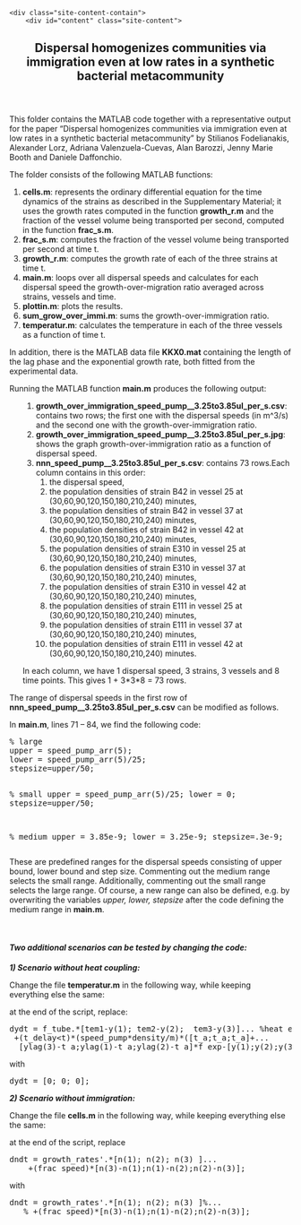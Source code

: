 	<div class="site-content-contain">
		<div id="content" class="site-content">

<div class="wrap">
	<div id="primary" class="content-area">
		<main id="main" class="site-main" role="main">

			
<article id="post-440" class="post-440 page type-page status-publish hentry">
	<header class="entry-header">
		<h1 class="entry-title">Dispersal homogenizes communities via immigration even at low rates in a synthetic bacterial metacommunity</h1>			</header><!-- .entry-header -->
	<div class="entry-content">
		<p>This folder contains the MATLAB code together with a representative output for the paper “Dispersal homogenizes communities via immigration even at low rates in a synthetic bacterial metacommunity” by Stilianos Fodelianakis, Alexander Lorz, Adriana Valenzuela-Cuevas, Alan Barozzi, Jenny Marie Booth and Daniele Daffonchio.</p>
<p>The folder consists of the following MATLAB functions:</p>
<ol>
<li><strong>cells.m</strong>: represents the ordinary differential equation for the time dynamics of the strains as described in the Supplementary Material; it uses the growth rates computed in the function <strong>growth_r.m</strong> and the fraction of the vessel volume being transported per second, computed in the function <strong>frac_s.m</strong>.</li>
<li><strong>frac_s.m</strong>: computes the fraction of the vessel volume being transported per second at time t.</li>
<li><strong>growth_r.m</strong>: computes the growth rate of each of the three strains at time t.</li>
<li><strong>main.m</strong>: loops over all dispersal speeds and calculates for each dispersal speed the growth-over-migration ratio averaged across strains, vessels and time.</li>
<li><strong>plottin.m</strong>: plots the results.</li>
<li><strong>sum_grow_over_immi.m</strong>: sums the growth-over-immigration ratio.</li>
<li><strong>temperatur.m</strong>: calculates the temperature in each of the three vessels as a function of time t.</li>
</ol>
<p>In addition, there is the MATLAB data file <strong>KKX0.mat</strong> containing the length of the lag phase and the exponential growth rate, both fitted from the experimental data.</p>
<p>Running the MATLAB function <strong>main.m</strong> produces the following output:</p>
<ol>
<li style="list-style-type: none;">
<ol>
<li><strong>growth_over_immigration_speed_pump__3.25to3.85ul_per_s.csv</strong>: contains two rows; the first one with the dispersal speeds (in m^3/s) and the second one with the growth-over-immigration ratio.</li>
<li><strong>growth_over_immigration_speed_pump__3.25to3.85ul_per_s.jpg</strong>: shows the graph growth-over-immigration ratio as a function of dispersal speed.</li>
<li><strong>nnn_speed_pump__3.25to3.85ul_per_s.csv</strong>: contains 73 rows.Each column contains in this order:
<ol>
<li>the dispersal speed,</li>
<li>the population densities of strain B42 in vessel 25 at (30,60,90,120,150,180,210,240) minutes,</li>
<li>the population densities of strain B42 in vessel 37 at (30,60,90,120,150,180,210,240) minutes,</li>
<li>the population densities of strain B42 in vessel 42 at (30,60,90,120,150,180,210,240) minutes,</li>
<li>the population densities of strain E310 in vessel 25 at (30,60,90,120,150,180,210,240) minutes,</li>
<li>the population densities of strain E310 in vessel 37 at (30,60,90,120,150,180,210,240) minutes,</li>
<li>the population densities of strain E310 in vessel 42 at (30,60,90,120,150,180,210,240) minutes,</li>
<li>the population densities of strain E111 in vessel 25 at (30,60,90,120,150,180,210,240) minutes,</li>
<li>the population densities of strain E111 in vessel 37 at (30,60,90,120,150,180,210,240) minutes,</li>
<li>the population densities of strain E111 in vessel 42 at (30,60,90,120,150,180,210,240) minutes.</li>
</ol>
</li>
</ol>
<p>In each column, we have 1 dispersal speed, 3 strains, 3 vessels and 8 time points.  This gives 1 + 3*3*8 = 73 rows.</li>
</ol>
<p>The range of dispersal speeds in the first row of <strong>nnn_speed_pump__3.25to3.85ul_per_s.csv</strong> can be modified as follows.</p>
<p>In <strong>main.m</strong>, lines 71 &#8211; 84, we find the following code:</p>
<pre>% large
upper = speed_pump_arr(5);
lower = speed_pump_arr(5)/25;
stepsize=upper/50;

% small
upper = speed_pump_arr(5)/25;
lower = 0;
stepsize=upper/50;

% medium
upper = 3.85e-9;
lower = 3.25e-9;
stepsize=.3e-9;</pre>
<p>These are predefined ranges for the dispersal speeds consisting of upper bound, lower bound and step size. Commenting out the medium range selects the small range. Additionally, commenting out the small range selects the large range. Of course, a new range can also be defined, e.g. by overwriting the variables <em>upper, lower, stepsize</em> after the code defining the medium range in <strong>main.m</strong>.</p>
<p>&nbsp;</p>
<h4><strong><em>Two additional scenarios can be tested by changing the code:</em></strong></h4>
<p><em><strong>1) Scenario without heat coupling:</strong></em></p>
<p>Change the file <strong>temperatur.m</strong> in the following way, while keeping everything else the same:</p>
<p>at the end of the script, replace:</p>
<pre>dydt = f_tube.*[tem1-y(1); tem2-y(2);  tem3-y(3)]... %heat exchange
 +(t_delay&lt;t)*(speed_pump*density/m)*([t_a;t_a;t_a]+...
  [ylag(3)-t_a;ylag(1)-t_a;ylag(2)-t_a]*f_exp-[y(1);y(2);y(3)]); %mixing</pre>
<p>with</p>
<pre>dydt = [0; 0; 0];</pre>
<p><em><strong>2) Scenario without immigration:</strong></em></p>
<p>Change the file <strong>cells.m</strong> in the following way, while keeping everything else the same:</p>
<p>at the end of the script, replace</p>
<pre>dndt = growth_rates'.*[n(1); n(2); n(3) ]...
    +(frac_speed)*[n(3)-n(1);n(1)-n(2);n(2)-n(3)];</pre>
<p>with</p>
<pre>dndt = growth_rates'.*[n(1); n(2); n(3) ]%...
   % +(frac_speed)*[n(3)-n(1);n(1)-n(2);n(2)-n(3)];</pre>
	</div><!-- .entry-content -->
</article><!-- #post-## -->

		